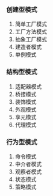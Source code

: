 ### 创建型模式
1. 简单工厂模式
2. 工厂方法模式
3. 抽象工厂模式
4. 建造者模式
5. 单例模式

### 结构型模式
1. 适配器模式
2. 桥接模式
3. 装饰模式 
4. 外观模式 
5. 享元模式
6. 代理模式

### 行为型模式

1. 命令模式 
2. 中介者模式
3. 观察者模式
4. 状态模式
5. 策略模式